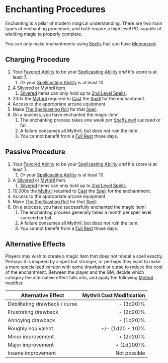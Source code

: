 # Enchanting Procedures

Enchanting is a pillar of modern magical understanding. There are two main types of enchanting procedure, and both require a high level PC capable of wielding magic to properly complete.

You can only make enchantments using [Spells](../Spellcasting/Spells.md) that you have [Memorized](../Spellcasting/Spell%20Memorization.md).
## Charging Procedure

1. Your [Favored Ability](../../Player%20Characters/Favored%20Ability.md) to be your [Spellcasting Ability](../Spellcasting/The%20Spellcasting%20Disciplines/Spellcasting%20Ability.md) *and* it's score is at least 7.
	1. *Or* your [Spellcasting Ability](../Spellcasting/The%20Spellcasting%20Disciplines/Spellcasting%20Ability.md) is at least 10.
2. A [Silvered](../../Items/Material%20Properties/Silvered%20Property.md) or [Mythril](../Mythril.md) item.
	1. [Silvered](../../Items/Material%20Properties/Silvered%20Property.md) items can only hold up to [2nd Level Spells](../Spells/Spells%20by%20Level/Level%202/2nd%20Level%20Spells.md).
3. 200x the [Mythril](../Mythril.md) required to [Cast](../Spellcasting/Spellcasting.md) the [Spell](../Spellcasting/Spells.md) for the enchantment.
4. Access to the appropriate arcane equipment.
5. Make [The Spellcasting Roll](../Spellcasting/Spellcasting.md#The%20Spellcasting%20Roll) for that [Spell](../Spellcasting/Spells.md).
6. On a success, you have enchanted the magic item!
	1. The enchanting process takes one week *per [Spell Level](../Spells/Spell%20Level.md)* succeed or fail.
	2. A failure consumes all Mythril, but does not ruin the item.
	3. You cannot benefit from a [Full Rest](../../Game%20Procedures/Resting.md#Full%20Rest) those days.

## Passive Procedure

1. Your [Favored Ability](../../Player%20Characters/Favored%20Ability.md) to be your [Spellcasting Ability](../Spellcasting/The%20Spellcasting%20Disciplines/Spellcasting%20Ability.md) *and* it's score is at least 7.
	1. *Or* your [Spellcasting Ability](../Spellcasting/The%20Spellcasting%20Disciplines/Spellcasting%20Ability.md) is at least 10.
2. A [Silvered](../../Items/Material%20Properties/Silvered%20Property.md) or [Mythril](../Mythril.md) item.
	1. [Silvered](../../Items/Material%20Properties/Silvered%20Property.md) items can only hold up to [2nd Level Spells](../Spells/Spells%20by%20Level/Level%202/2nd%20Level%20Spells.md).
3. 10,000x the [Mythril](../Mythril.md) required to [Cast](../Spellcasting/Spellcasting.md) the [Spell](../Spellcasting/Spells.md) for the enchantment.
4. Access to the appropriate arcane equipment.
5. Make [The Spellcasting Roll](../Spellcasting/Spellcasting.md#The%20Spellcasting%20Roll) for that [Spell](../Spellcasting/Spells.md).
6. On a success, you have successfully enchanted the magic item!
	1. The enchanting process generally takes a month per spell level succeed or fail.
	2. A failure consumes all Mythril, but does not ruin the item.
	3. You cannot benefit from a [Full Rest](../../Game%20Procedures/Resting.md#Full%20Rest) those days.

## Alternative Effects

Players may wish to create a magic item that does not model a spell exactly. Perhaps it is inspired by a spell but stronger, or perhaps they want to make a more specialized version with some drawback or curse to reduce the cost of the enchantment. Between the player and the GM, decide which category the alternative effect falls into, and apply the following [Mythril](../Mythril.md) modifier.

| Alternative Effect            | Mythril Cost Modification |
| ----------------------------- | ------------------------: |
| Debilitating drawback / curse |                 - (3d20)% |
| Frustrating drawback          |                 - (2d20)% |
| Annoying drawback             |                 - (1d20)% |
| Roughly equivalent            |          +/- (1d20 - 10)% |
| Minor improvement             |                 + (2d20)% |
| Major improvement             |                + (1d100)% |
| Insane improvement            |              Not possible |
